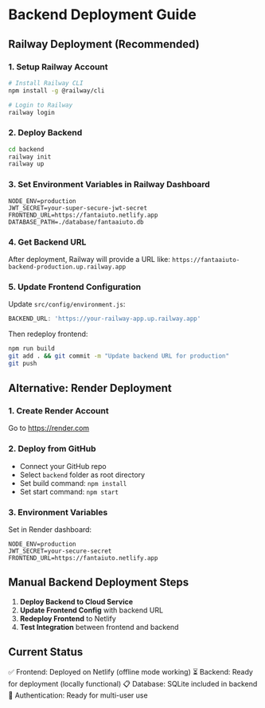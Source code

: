 # Backend Deployment Guide

## Railway Deployment (Recommended)

### 1. Setup Railway Account
```bash
# Install Railway CLI
npm install -g @railway/cli

# Login to Railway
railway login
```

### 2. Deploy Backend
```bash
cd backend
railway init
railway up
```

### 3. Set Environment Variables in Railway Dashboard
```env
NODE_ENV=production
JWT_SECRET=your-super-secure-jwt-secret
FRONTEND_URL=https://fantaiuto.netlify.app
DATABASE_PATH=./database/fantaaiuto.db
```

### 4. Get Backend URL
After deployment, Railway will provide a URL like:
`https://fantaaiuto-backend-production.up.railway.app`

### 5. Update Frontend Configuration
Update `src/config/environment.js`:
```javascript
BACKEND_URL: 'https://your-railway-app.up.railway.app'
```

Then redeploy frontend:
```bash
npm run build
git add . && git commit -m "Update backend URL for production"
git push
```

## Alternative: Render Deployment

### 1. Create Render Account
Go to https://render.com

### 2. Deploy from GitHub
- Connect your GitHub repo
- Select `backend` folder as root directory
- Set build command: `npm install`
- Set start command: `npm start`

### 3. Environment Variables
Set in Render dashboard:
```env
NODE_ENV=production
JWT_SECRET=your-secure-secret
FRONTEND_URL=https://fantaiuto.netlify.app
```

## Manual Backend Deployment Steps

1. **Deploy Backend to Cloud Service**
2. **Update Frontend Config** with backend URL
3. **Redeploy Frontend** to Netlify
4. **Test Integration** between frontend and backend

## Current Status

✅ Frontend: Deployed on Netlify (offline mode working)
⏳ Backend: Ready for deployment (locally functional)
📋 Database: SQLite included in backend
🔐 Authentication: Ready for multi-user use